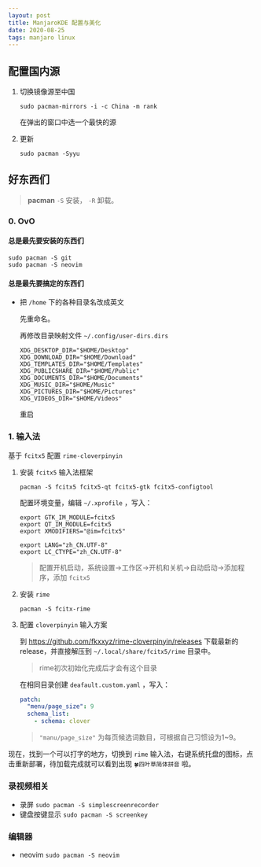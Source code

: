 ```yaml
---
layout: post
title: ManjaroKDE 配置与美化
date: 2020-08-25
tags: manjaro linux
---
```


## 配置国内源

1. 切换镜像源至中国

	`sudo pacman-mirrors -i -c China -m rank` 

	在弹出的窗口中选一个最快的源

2. 更新

	`sudo pacman -Syyu`

## 好东西们

> **pacman** `-S` 安装， `-R` 卸载。

### 0. OvO

#### 总是最先要安装的东西们

```shell
sudo pacman -S git
sudo pacman -S neovim
```

#### 总是最先要搞定的东西们

- 把 `/home` 下的各种目录名改成英文

	先重命名。

	再修改目录映射文件 `~/.config/user-dirs.dirs`

	```
	XDG_DESKTOP_DIR="$HOME/Desktop"
	XDG_DOWNLOAD_DIR="$HOME/Download"
	XDG_TEMPLATES_DIR="$HOME/Templates"
	XDG_PUBLICSHARE_DIR="$HOME/Public"
	XDG_DOCUMENTS_DIR="$HOME/Documents"
	XDG_MUSIC_DIR="$HOME/Music"
	XDG_PICTURES_DIR="$HOME/Pictures"
	XDG_VIDEOS_DIR="$HOME/Videos"
	```

	重启

### 1. 输入法

基于 `fcitx5` 配置 `rime-cloverpinyin`

1. 安装 `fcitx5` 输入法框架

	`pacman -S fcitx5 fcitx5-qt fcitx5-gtk fcitx5-configtool`

	配置环境变量，编辑 `~/.xprofile` ，写入：

	```
	export GTK_IM_MODULE=fcitx5
	export QT_IM_MODULE=fcitx5
	export XMODIFIERS="@im=fcitx5"
	
	export LANG="zh_CN.UTF-8"
	export LC_CTYPE="zh_CN.UTF-8"
	```

	> 配置开机启动，系统设置->工作区->开机和关机->自动启动->添加程序，添加 `fcitx5`

2. 安装 `rime`

	`pacman -S fcitx-rime`

3. 配置 `cloverpinyin` 输入方案

	到 https://github.com/fkxxyz/rime-cloverpinyin/releases 下载最新的release，并直接解压到 `~/.local/share/fcitx5/rime` 目录中。

	> rime初次初始化完成后才会有这个目录

	在相同目录创建 `deafault.custom.yaml` ，写入：

	```yaml
	patch:
	  "menu/page_size": 9
	  schema_list:
	    - schema: clover
	```

	> `"manu/page_size"` 为每页候选词数目，可根据自己习惯设为1~9。

现在，找到一个可以打字的地方，切换到 `rime` 输入法，右键系统托盘的图标，点击重新部署，待加载完成就可以看到出现 `🍀四叶草简体拼音` 啦。



### 录视频相关

- 录屏 `sudo pacman -S simplescreenrecorder`
- 键盘按键显示 `sudo pacman -S screenkey`

### 编辑器

- neovim `sudo pacman -S neovim`

	